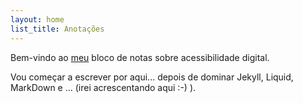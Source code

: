 ```yaml
---
layout: home
list_title: Anotações
---
```

Bem-vindo ao [meu](mailto:jorge.f@netcabo "tome nota que vai precisar de acrescerntar algo para me contactar") bloco de notas sobre acessibilidade digital.

Vou começar a escrever por aqui... depois de dominar Jekyll, Liquid, MarkDown e ... (irei acrescentando aqui :-) ).
